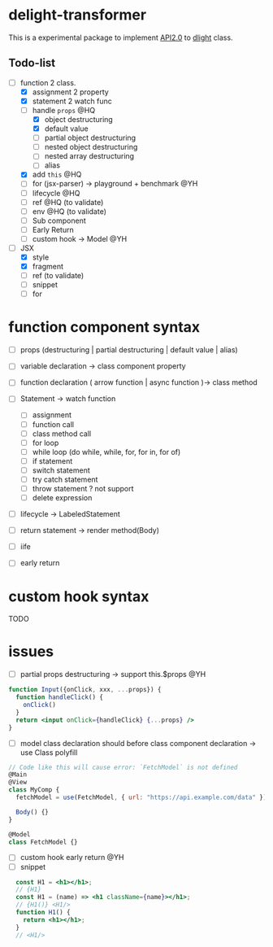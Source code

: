 # delight-transformer

This is a experimental package to implement [API2.0](https://gitee.com/openInula/rfcs/blob/master/src/002-zouyu-API2.0.md) to [dlight](https://github.com/dlight-js/dlight) class.

## Todo-list

- [ ] function 2 class.
  - [x] assignment 2 property
  - [x] statement 2 watch func
  - [ ] handle `props` @HQ
    - [x] object destructuring
    - [x] default value
    - [ ] partial object destructuring
    - [ ] nested object destructuring
    - [ ] nested array destructuring
    - [ ] alias
  - [x] add `this` @HQ
  - [ ] for (jsx-parser) -> playground + benchmark @YH
  - [ ] lifecycle @HQ
  - [ ] ref @HQ (to validate)
  - [ ] env @HQ (to validate)
  - [ ] Sub component
  - [ ] Early Return
  - [ ] custom hook -> Model @YH
- [ ] JSX
  - [x] style
  - [x] fragment
  - [ ] ref (to validate)
  - [ ] snippet
  - [ ] for

# function component syntax

- [ ] props (destructuring | partial destructuring | default value | alias)
- [ ] variable declaration -> class component property
- [ ] function declaration ( arrow function | async function )-> class method
- [ ] Statement -> watch function
  - [ ] assignment
  - [ ] function call
  - [ ] class method call
  - [ ] for loop
  - [ ] while loop (do while, while, for, for in, for of)
  - [ ] if statement
  - [ ] switch statement
  - [ ] try catch statement
  - [ ] throw statement ? not support
  - [ ] delete expression
- [ ] lifecycle -> LabeledStatement
- [ ] return statement -> render method(Body)
- [ ] iife
- [ ] early return


# custom hook syntax
TODO

# issues
- [ ] partial props destructuring -> support this.$props @YH
```jsx
function Input({onClick, xxx, ...props}) {
  function handleClick() {
    onClick()
  }
  return <input onClick={handleClick} {...props} />
}
```
- [ ] model class declaration should before class component declaration -> use Class polyfill
```jsx
// Code like this will cause error: `FetchModel` is not defined
@Main
@View
class MyComp {
  fetchModel = use(FetchModel, { url: "https://api.example.com/data" })

  Body() {}
}

@Model
class FetchModel {}
```
- [ ] custom hook early return @YH
- [ ] snippet
```jsx
  const H1 = <h1></h1>;
  // {H1}
  const H1 = (name) => <h1 className={name}></h1>;
  // {H1()} <H1/>
  function H1() {
    return <h1></h1>;
  }
  // <H1/>
```
